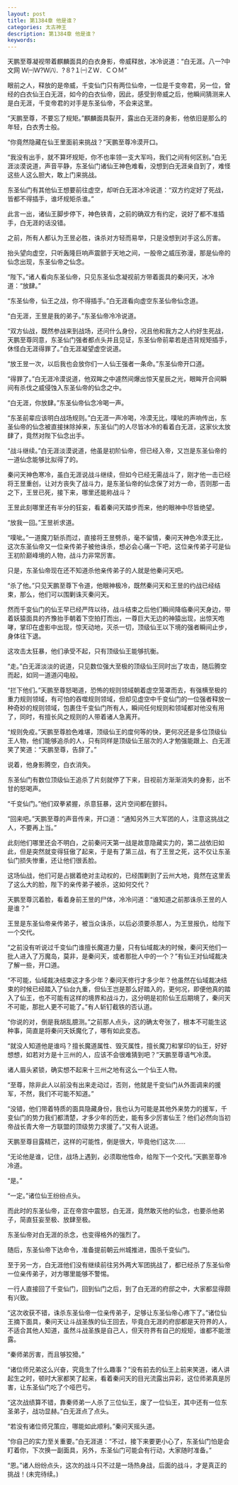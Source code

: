 ```yaml
---
layout: post
title: 第1384章 他是谁？
categories: 太古神王
description: 第1384章 他是谁？
keywords:
---
```


天鹏至尊凝视带着麒麟面具的白衣身影，帝威释放，冰冷说道：“白无涯。八一?中文网  Ｗ㈠Ｗ?Ｗ㈧．?８?１㈠ＺＷ．ＣＯＭ”

眼前之人，释放的是帝威，千变仙门只有两位仙帝，一位是千变帝君，另一位，曾经的白衣仙王白无涯，如今的白衣仙帝，因此，感受到帝威之后，他瞬间猜测来人是白无涯，千变帝君的对手是东圣仙帝，不会来这里。

“天鹏至尊，不要忘了规矩。”麒麟面具裂开，露出白无涯的身影，他依旧是那么的年轻，白衣秀士般。

“你竟然隐藏在仙王里面前来挑战？”天鹏至尊冷漠开口。

“我没有出手，就不算坏规矩，你不也率领一支大军吗，我们之间有何区别。”白无涯淡漠说道，声音平静，东圣仙门诸仙王神色难看，没想到白无涯亲自到了，难怪这些人这么胆大，敢上门来挑战。

东圣仙门有其他仙王想要前往虚空，却听白无涯冰冷说道：“双方约定好了死战，皆都不得插手，谁坏规矩杀谁。”

此言一出，诸仙王脚步停下，神色铁青，之前的确双方有约定，说好了都不准插手，白无涯的话没错。

之前，所有人都认为王昱必胜，诛杀对方轻而易举，只是没想到对手这么厉害。

抬头望向虚空，只听轰隆巨响声震颤于天地之间，一股帝之威压弥漫，那是仙帝的仙念出现，东圣仙帝之仙念。

“陛下。”诸人看向东圣仙帝，只见东圣仙念凝视前方带着面具的秦问天，冰冷道：“放肆。”

“东圣仙帝，仙王之战，你不得插手。”白无涯看向虚空东圣仙帝仙念道。

“白无涯，王昱是我的弟子。”东圣仙帝冷冷说道。

“双方仙战，既然参战来到战场，还问什么身份，况且他和我方之人约好生死战，天鹏至尊同意，东圣仙门强者都点头并且见证，东圣仙帝前辈若是违背规矩插手，休怪白无涯得罪了。”白无涯凝望虚空说道。

“放王昱一次，以后我也会放你们一人仙王强者一条命。”东圣仙帝开口道。

“得罪了。”白无涯冷漠说道，他双眸之中遽然间爆出惊天星辰之光，眼眸开合间瞬间有杀伐之威侵蚀入东圣仙帝的仙念之中。

“白无涯，你放肆。”东圣仙帝仙念冷喝一声。

“东圣前辈应该明白战场规则。”白无涯一声冷喝，冷漠无比，噗呲的声响传出，东圣仙帝的仙念被直接抹除掉来，东圣仙门的人尽皆冰冷的看着白无涯，这家伙太放肆了，竟然对陛下仙念出手。

“战斗继续。”白无涯淡漠说道，他虽是初阶仙帝，但已经入帝，又岂是东圣仙帝的一道仙念能够比拟得了的。

秦问天神色寒冷，虽白无涯说战斗继续，但如今已经无需战斗了，刚才他一击已经将王昱重创，让对方丧失了战斗力，是东圣仙帝的仙念保了对方一命，否则那一击之下，王昱已死，接下来，哪里还能称战斗？

王昱此刻哪里还有半分的狂妄，看着秦问天踏步而来，他的眼神中尽皆绝望。

“放我一回。”王昱祈求道。

“噗呲。”一道魔刀斩杀而过，直接将王昱劈杀，毫不留情，秦问天神色冷漠无比，这次东圣仙帝又一位亲传弟子被他诛杀，想必会心痛一下吧，这位亲传弟子可是仙王初阶巅峰境的人物，战斗力非常厉害。

只是，东圣仙帝现在还不知道杀他亲传弟子的人就是他秦问天吧。

“杀了他。”只见天鹏至尊下令道，他眼神极冷，既然秦问天和王昱的约战已经结束，那么，他们可以围剿诛灭秦问天。

然而千变仙门的仙王早已经严阵以待，战斗结束之后他们瞬间降临秦问天身边，带着妖猿面具的齐豫抬手朝着下空拍打而出，一尊巨大无边的神猿出现，出惊天咆哮，掌印在虚影中出现，惊天动地，灭杀一切，顶级仙王以下境的强者瞬间止步，身体往下退。

这攻击太狂暴，他们承受不起，只有顶级仙王能够抗衡。

“走。”白无涯淡淡的说道，只见数位强大至极的顶级仙王同时出了攻击，随后腾空而起，如同一道道闪电般。

“拦下他们。”天鹏至尊怒喝道，恐怖的规则领域朝着虚空笼罩而去，有强横至极的重力规则领域，有可怕的吞噬规则领域，但却见虚空中千变仙门的一位强者释放一种奇妙的规则领域，包裹住千变仙门所有人，瞬间任何规则和领域都对他没有用了，同时，有擅长风之规则的人带着诸人急离开。

“规则免疫。”天鹏至尊脸色难堪，顶级仙王的度何等的快，更何况还是多位顶级仙王人物，他们能够追杀的人，只有同样是顶级仙王层次的人才勉强能跟上、白无涯笑了笑道：“天鹏至尊，告辞了。”

说着，他身影腾空，白衣消失。

东圣仙门有数位顶级仙王追杀了片刻就停了下来，目视前方渐渐消失的身影，出不甘的怒喝声。

“千变仙门。”他们双拳紧握，杀意狂暴，这片空间都在颤抖。

“回来吧。”天鹏至尊的声音传来，开口道：“通知另外三大军团的人，注意这挑战之人，不要再上当。”

此刻他们哪里还会不明白，之前秦问天第一战是故意隐藏实力的，第二战依旧如此，但是突然就变得狂傲了起来，于是有了第三战，有了王昱之死，这不仅让东圣仙门损失惨重，还让他们很丢脸。

这场仙战，他们可是占据着绝对主动权的，已经围剿到了云州大地，竟然在这里丢了这么大的脸，陛下的亲传弟子被杀，这如何交代？

天鹏至尊沉着脸，看着身前王昱的尸体，冷冷问道：“谁知道之前那诛杀王昱的人是谁？”

王昱是东圣仙帝亲传弟子，被当众诛杀，以后必须要杀那人，为王昱报仇，给陛下一个交代。

“之前没有听说过千变仙门谁擅长魔道力量，只有仙域裁决的时候，秦问天他们一批人进入了万魔岛，莫非，是秦问天，或者那批人中的一个？”有仙王对仙域裁决了解一些，开口道。

“不可能，仙域裁决结束这才多少年？秦问天修行才多少年？他虽然在仙域裁决结束的时候已经踏入了仙台九重，但仙王岂是那么好踏入的，更何况，即便他真的踏入了仙王，也不可能有这样的境界和战斗力，这分明是初阶仙王后期境了，秦问天不可能，那批人更不可能了。”有人斩钉截铁的否认道。

“你说的对，倒是我胡乱臆测。”之前那人点头，这的确太夸张了，根本不可能生这种事，简直是将秦问天妖魔化了，哪有如此变态。

“就没人知道他是谁吗？擅长魔道属性、毁灭属性，擅长魔刀和掌印的仙王，好好想想，如若对方是十三州的人，应该不会很难猜到吧？”天鹏至尊语气冷漠。

诸人眉头紧锁，确实想不起来十三州之地有这么一个仙王人物。

“至尊，除非此人以前没有出来走动过，否则，他就是千变仙门从外面调来的援军，不然，我们不可能不知道。”

“没错，他们带着特质的面具隐藏身份，我也认为可能是其他外来势力的援军，千变仙门的势力我们都清楚，才多少年的历史，能有多少厉害仙王？他们必然向当初帝战长青大帝一方联盟的顶级势力求援了。”又有人说道。

天鹏至尊目露精芒，这样的可能性，倒是很大，毕竟他们这次……

“无论他是谁，记住，战场上遇到，必须取他性命，给陛下一个交代。”天鹏至尊冷冷道。

“是。”

“一定。”诸位仙王纷纷点头。

而此时的东圣仙帝，正在帝宫中震怒，白无涯，竟然敢灭他的仙念，也要杀他弟子，简直狂妄至极、放肆至极。

东圣仙帝对白无涯的杀念，也变得格外的强烈了。

随后，东圣仙帝下达命令，准备提前朝云州城推进，围杀千变仙门。

至于另一方，白无涯他们没有继续前往另外两大军团挑战了，都已经杀了东圣仙帝一位亲传弟子，对方哪里能够不警惕。

一行人直接回了千变仙门，回到仙门之后，到了白无涯的府邸之中，大家都显得颇有兴致。

“这次收获不错，诛杀东圣仙帝一位亲传弟子，足够让东圣仙帝心疼下了。”诸位仙王摘下面具，秦问天让斗战圣族的仙王回去，毕竟白无涯的府邸都是天符界的人，不适合其他人知道，虽然斗战圣族是自己人，但天符界有自己的规矩，谁都不能泄露。

“秦师弟厉害，而且够狡猾。”

“诸位师兄弟这么兴奋，究竟生了什么趣事？”没有前去的仙王上前来笑道，诸人讲起生之时，顿时大家都笑了起来，看着秦问天的目光流露出异彩，这位师弟真是厉害，让东圣仙门吃了个哑巴亏。

“这次战绩算不错，靠秦师弟一人杀了三位仙王，废了一位仙王，其中还有一位东圣弟子，战功显赫。”白无涯点了点头。

“若没有诸位师兄策应，哪能如此顺利。”秦问天摇头道。

“你自己的实力至关重要。”白无涯道：“不过，接下来要更小心了，东圣仙门怕是会盯着你，下次换一副面具，另外，东圣仙门可能会有行动，大家随时准备。”

“恩。”诸人纷纷点头，这次的战斗只不过是一场热身战，后面的战斗，才是真正的挑战！(未完待续。)
